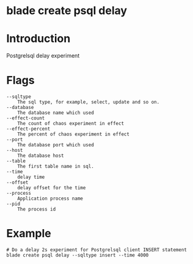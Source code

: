 # blade create psql delay

# **Introduction**
Postgrelsql delay experiment
# **Flags**

```
--sqltype
	The sql type, for example, select, update and so on.
--database
	The database name which used
--effect-count
	The count of chaos experiment in effect
--effect-percent
	The percent of chaos experiment in effect
--port
	The database port which used
--host
	The database host
--table
	The first table name in sql.
--time
	delay time
--offset
	delay offset for the time
--process
	Application process name
--pid
	The process id

```

# **Example**

````
# Do a delay 2s experiment for Postgrelsql client INSERT statement
blade create psql delay --sqltype insert --time 4000
````


